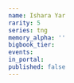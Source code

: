 ```yaml
---
name: Ishara Yar
rarity: 5
series: tng
memory_alpha: ''
bigbook_tier:
events:
in_portal:
published: false
---
```

